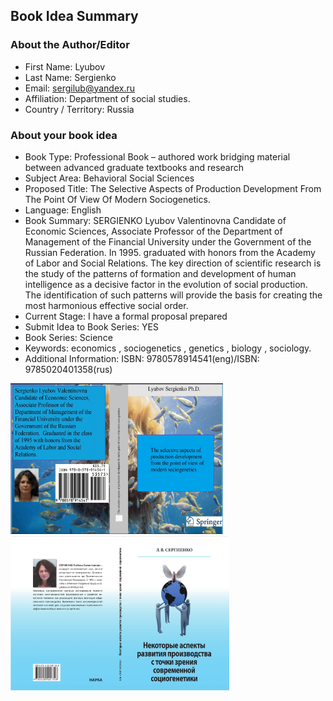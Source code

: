 ## Book Idea Summary

### About the Author/Editor

- First Name:  Lyubov
- Last Name: Sergienko
- Email: sergilub@yandex.ru
- Affiliation: Department of social studies.
- Country / Territory: Russia

### About your book idea
- Book Type: Professional Book – authored work bridging material between advanced graduate textbooks and research
- Subject Area: Behavioral Social Sciences
- Proposed Title: The Selective Aspects of Production Development From The Point Of View Of Modern Sociogenetics.
- Language: English 
- Book Summary: SERGIENKO Lyubov Valentinovna Candidate of Economic Sciences, Associate Professor of the Department of Management of the Financial University under the Government of the Russian Federation. In 1995. graduated with honors from the Academy of Labor and Social Relations. The key direction of scientific research is the study of the patterns of formation and development of human intelligence as a decisive factor in the evolution of social production. The identification of such patterns will provide the basis for creating the most harmonious effective social order.
- Current Stage: I have a formal proposal prepared
- Submit Idea to Book Series: YES
- Book Series: Science
- Keywords: economics , sociogenetics , genetics , biology , sociology.
- Additional Information: ISBN: 9780578914541(eng)/ISBN: 9785020401358(rus)

[<img src="https://github.com/NikolayTach/Sociology/blob/main/Screenshot%20from%202023-01-09%2014-31-11.png" width="340"/>](Screenshot%20from%202023-01-09%2014-31-11.png)
[<img src="https://github.com/NikolayTach/Sociology/blob/main/Screenshot%20from%202023-01-09%2014-29-47.png" width="350"/>](Screenshot%20from%202023-01-09%2014-29-47.png)
